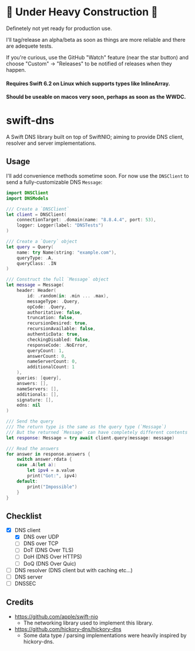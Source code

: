 # 🚧 Under Heavy Construction 🚧

Definetely not yet ready for production use.   

I'll tag/release an alpha/beta as soon as things are more reliable and there are adequete tests.   

If you're curious, use the GitHub "Watch" feature (near the star button) and choose "Custom" -> "Releases" to be notified of releases when they happen.   

#### Requires Swift 6.2 on Linux which supports types like InlineArray.
#### Should be useable on macos very soon, perhaps as soon as the WWDC.

# swift-dns

A Swift DNS library built on top of SwiftNIO; aiming to provide DNS client, resolver and server implementations.

## Usage

I'll add convenience methods sometime soon.
For now use the `DNSClient` to send a fully-customizable DNS `Message`:

```swift
import DNSClient
import DNSModels

/// Create a `DNSClient`
let client = DNSClient(
    connectionTarget: .domain(name: "8.8.4.4", port: 53),
    logger: Logger(label: "DNSTests")
)

/// Create a `Query` object
let query = Query(
    name: try Name(string: "example.com"),
    queryType: .A,
    queryClass: .IN
)

/// Construct the full `Message` object
let message = Message(
    header: Header(
        id: .random(in: .min ... .max),
        messageType: .Query,
        opCode: .Query,
        authoritative: false,
        truncation: false,
        recursionDesired: true,
        recursionAvailable: false,
        authenticData: true,
        checkingDisabled: false,
        responseCode: .NoError,
        queryCount: 1,
        answerCount: 0,
        nameServerCount: 0,
        additionalCount: 1
    ),
    queries: [query],
    answers: [],
    nameServers: [],
    additionals: [],
    signature: [],
    edns: nil
)

/// Send the query
/// The return type is the same as the query type (`Message`)
/// But the returned `Message` can have completely different contents
let response: Message = try await client.query(message: message)

/// Read the answers
for answer in response.answers {
    switch answer.rdata {
    case .A(let a):
        let ipv4 = a.value
        print("Got:", ipv4)
    default:
        print("Impossible")
    }
}
```

## Checklist

- [x] DNS client
  - [x] DNS over UDP
  - [ ] DNS over TCP
  - [ ] DoT (DNS Over TLS)
  - [ ] DoH (DNS Over HTTPS)
  - [ ] DoQ (DNS Over Quic)
- [ ] DNS resolver (DNS client but with caching etc...)
- [ ] DNS server
- [ ] DNSSEC

## Credits

- https://github.com/apple/swift-nio
  - The networking library used to implement this library.
- https://github.com/hickory-dns/hickory-dns
  - Some data type / parsing implementations were heavily inspired by hickory-dns.
